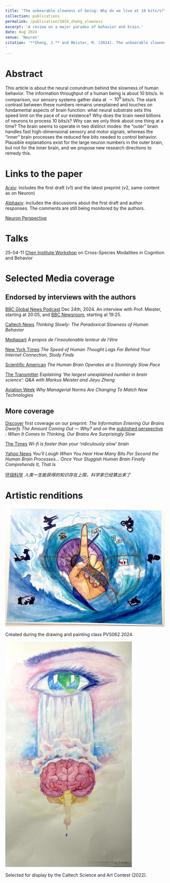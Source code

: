 ```yaml
---
title: "The unbearable slowness of being: Why do we live at 10 bits/s?"
collection: publications
permalink: /publication/2024_zheng_slowness
excerpt: 'A review on a major paradox of behavior and brain.'
date: Aug 2024
venue: 'Neuron'
citation: '**Zheng, J.** and Meister, M. (2024). The unbearable slowness of being: Why do we live at 10 bits/s? Neuron. https://doi.org/10.1016/j.neuron.2024.11.008
'
---
```


# Abstract

This article is about the neural conundrum behind the slowness of human behavior. The information throughput of a human being is about 10 bits/s. In comparison, our sensory systems gather data at $\sim 1⁢0^9$ bits/s. The stark contrast between these numbers remains unexplained and touches on fundamental aspects of brain function: what neural substrate sets this speed limit on the pace of our existence? Why does the brain need billions of neurons to process 10 bits/s? Why can we only think about one thing at a time? The brain seems to operate in two distinct modes: the “outer” brain handles fast high-dimensional sensory and motor signals, whereas the “inner” brain processes the reduced few bits needed to control behavior. Plausible explanations exist for the large neuron numbers in the outer brain, but not for the inner brain, and we propose new research directions to remedy this.


# Links to the paper

[Arxiv](https://arxiv.org/abs/2408.10234): includes the first draft (v1) and the latest preprint (v2, same content as on Neuron)

[Alphaxiv](https://www.alphaxiv.org/abs/2408.10234): includes the discussions about the first draft and author responses. The comments are still being monitored by the authors.

[Neuron Perspective](https://doi.org/10.1016/j.neuron.2024.11.008)

# Talks 

25-04-11 [Chen Institute Workshop](http://Jieyusz.github.io/talks/2025_chen_workshop) on Cross-Species Modalities in Cognition and Behavior

# Selected Media coverage

## Endorsed by interviews with the authors

[BBC Global News Podcast](https://www.bbc.co.uk/sounds/play/p0kf2tts) Dec 24th, 2024. An interview with Prof. Meister, starting at 20:05, and [BBC Newsroom](https://www.bbc.co.uk/sounds/play/w172zbqpn0zv0tj), starting at 19:25.

[Caltech News](https://www.caltech.edu/about/news/thinking-slowly-the-paradoxical-slowness-of-human-behavior) *Thinking Slowly: The Paradoxical Slowness of Human Behavior*

[Mediapart](https://www.mediapart.fr/journal/culture-et-idees/180125/propos-de-l-insoutenable-lenteur-de-l-etre) *À propos de l’insoutenable lenteur de l’être*

[New York Times](https://www.nytimes.com/2024/12/26/science/speed-of-thought.html?smid=url-share) *The Speed of Human Thought Lags Far Behind Your Internet Connection, Study Finds*

[Scientific American](https://www.scientificamerican.com/article/the-human-brain-operates-at-a-stunningly-slow-pace/) *The Human Brain Operates at a Stunningly Slow Pace*

[The Transmitter](https://doi.org/10.53053/OMHU7912) *Explaining ‘the largest unexplained number in brain science’: Q&A with Markus Meister and Jieyu Zheng*

[Aviation Week](https://aviationweek.com/aerospace/emerging-technologies/why-managerial-norms-are-changing-match-new-technologies) *Why Managerial Norms Are Changing To Match New Technologies*

## More coverage

[Discover](https://www.discovermagazine.com/mind/the-information-entering-our-brains-dwarfs-the-amount-coming-out-why) first coverage on our preprint: *The Information Entering Our Brains Dwarfs The Amount Coming Out — Why?* and on the [published perspective](https://www.discovermagazine.com/mind/when-it-comes-to-thinking-our-brains-are-surprisingly-slow) : *When It Comes to Thinking, Our Brains Are Surprisingly Slow*

[The Times](https://www.thetimes.com/uk/science/article/wi-fi-is-faster-than-your-ridiculously-slow-brain-5rlssdpk6) *Wi-fi is faster than your ‘ridiculously slow’ brain*

[Yahoo News](https://www.yahoo.com/news/youll-laugh-hear-many-bits-140002996.html) *You'll Laugh When You Hear How Many Bits Per Second the Human Brain Processes... Once Your Sluggish Human Brain Finally Comprehends It, That Is*

[环球科学](https://mp.weixin.qq.com/s/uXK8vSGAADV3oUW7ddASLg) *人类一生能获得的知识存在上限，科学家已经算出来了*

# Artistic renditions 

<img src="/images/slowness_horizontal_2024.jpg" alt="The Unbearable Slowness of Being" style="width: 600px; height: auto;">

Created during the drawing and painting class PVS062 2024. 

<img src="/images/slowness_vertical_2021.jpg" alt="The Unbearable Slowness of Being" style="width: 400px; height: auto;">

Selected for display by the Caltech Science and Art Contest (2022).








